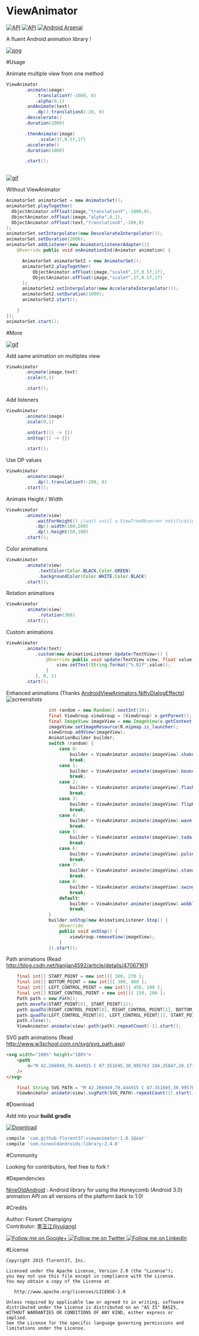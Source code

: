 ViewAnimator
=======

[![API](https://img.shields.io/badge/API-9%2B-green.svg)](https://github.com/florent37/ViewAnimator/tree/master)
[![API](https://img.shields.io/badge/API-14%2B-green.svg)](https://github.com/florent37/ViewAnimator/tree/API14+)
[![Android Arsenal](https://img.shields.io/badge/Android%20Arsenal-ViewAnimator-brightgreen.svg?style=flat)](http://android-arsenal.com/details/1/2942)

A fluent Android animation library !

[![png](https://raw.githubusercontent.com/florent37/ViewAnimator/master/montain_small.jpg)](https://github.com/florent37/ViewAnimator)

#Usage

Animate multiple view from one method

```java
ViewAnimator
       .animate(image)
           .translationY(-1000, 0)
           .alpha(0,1)
       .andAnimate(text)
           .dp().translationX(-20, 0)
       .descelerate()
       .duration(2000)

       .thenAnimate(image)
            .scale(1f,0.5f,1f)
       .accelerate()
       .duration(1000)

       .start();
       
```

[![gif](https://j.gifs.com/ERlBzW.gif)](https://youtu.be/ZHw8MfOM1Eg)

Without ViewAnimator

```java
AnimatorSet animatorSet = new AnimatorSet();
animatorSet.playTogether(
  ObjectAnimator.ofFloat(image,"translationY",-1000,0),
  ObjectAnimator.ofFloat(image,"alpha",0,1),
  ObjectAnimator.ofFloat(text,"translationX",-200,0)
);
animatorSet.setInterpolator(new DescelerateInterpolator());
animatorSet.setDuration(2000);
animatorSet.addListener(new AnimatorListenerAdapter(){
    @Override public void onAnimationEnd(Animator animation) {

      AnimatorSet animatorSet2 = new AnimatorSet();
      animatorSet2.playTogether(
          ObjectAnimator.ofFloat(image,"scaleX",1f,0.5f,1f),
          ObjectAnimator.ofFloat(image,"scaleY",1f,0.5f,1f)
      );
      animatorSet2.setInterpolator(new AccelerateInterpolator());
      animatorSet2.setDuration(1000);
      animatorSet2.start();

    }
});
animatorSet.start();
```

#More

[![gif](https://j.gifs.com/XD6R4V.gif)](https://youtu.be/Qlj40Y6ChSM)

Add same animation on multiples view
```java
ViewAnimator
       .animate(image,text)
       .scale(0,1)

       .start();
```

Add listeners
```java
ViewAnimator
       .animate(image)
       .scale(0,1)

       .onStart(() -> {})
       .onStop(() -> {})

       .start();

```

Use DP values
```java
ViewAnimator
       .animate(image)
           .dp().translationY(-200, 0)
       .start();
```

Animate Height / Width
```java
ViewAnimator
       .animate(view)
           .waitForHeight() //wait until a ViewTreeObserver notification
           .dp().width(100,200)
           .dp().height(50,100)
       .start();
```

Color animations
```java
ViewAnimator
       .animate(view)
            .textColor(Color.BLACK,Color.GREEN)
            .backgroundColor(Color.WHITE,Color.BLACK)
       .start();
```

Rotation animations
```java
ViewAnimator
       .animate(view)
            .rotation(360)
       .start();
```

Custom animations
```java
ViewAnimator
       .animate(text)
           .custom(new AnimationListener.Update<TextView>() {
               @Override public void update(TextView view, float value) {
                   view.setText(String.format("%.02f",value));
               }
           }, 0, 1)
       .start();
```

Enhanced animations (Thanks [AndroidViewAnimators](https://github.com/daimajia/AndroidViewAnimators),[NiftyDialogEffects](https://github.com/sd6352051/NiftyDialogEffects))   
![screenshots](/EnhancedAnimations.gif)   
```java
                int random = new Random().nextInt(10);
                final ViewGroup viewGroup = (ViewGroup) v.getParent();
                final ImageView imageView = new ImageView(v.getContext());
                imageView.setImageResource(R.mipmap.ic_launcher);
                viewGroup.addView(imageView);
                AnimationBuilder builder;
                switch (random) {
                    case 0:
                        builder = ViewAnimator.animate(imageView).shake().interpolator(new LinearInterpolator());
                        break;
                    case 1:
                        builder = ViewAnimator.animate(imageView).bounceIn().interpolator(new BounceInterpolator());
                        break;
                    case 2:
                        builder = ViewAnimator.animate(imageView).flash().repeatCount(1);
                        break;
                    case 3:
                        builder = ViewAnimator.animate(imageView).flipHorizontal();
                        break;
                    case 4:
                        builder = ViewAnimator.animate(imageView).wave().duration(5000);
                        break;
                    case 5:
                        builder = ViewAnimator.animate(imageView).tada();
                        break;
                    case 6:
                        builder = ViewAnimator.animate(imageView).pulse();
                        break;
                    case 7:
                        builder = ViewAnimator.animate(imageView).standUp();
                        break;
                    case 8:
                        builder = ViewAnimator.animate(imageView).swing();
                        break;
                    default:
                        builder = ViewAnimator.animate(imageView).wobble();
                        break;
                }
                builder.onStop(new AnimationListener.Stop() {
                    @Override
                    public void onStop() {
                        viewGroup.removeView(imageView);
                    }
                }).start();
```

Path animations (Read http://blog.csdn.net/tianjian4592/article/details/47067161)   
```java
    final int[] START_POINT = new int[]{ 300, 270 };
    final int[] BOTTOM_POINT = new int[]{ 300, 400 };
    final int[] LEFT_CONTROL_POINT = new int[]{ 450, 200 };
    final int[] RIGHT_CONTROL_POINT = new int[]{ 150, 200 };
    Path path = new Path();
    path.moveTo(START_POINT[0], START_POINT[1]);
    path.quadTo(RIGHT_CONTROL_POINT[0], RIGHT_CONTROL_POINT[1], BOTTOM_POINT[0], BOTTOM_POINT[1]);
    path.quadTo(LEFT_CONTROL_POINT[0], LEFT_CONTROL_POINT[1], START_POINT[0], START_POINT[1]);
    path.close();
    ViewAnimator.animate(view).path(path).repeatCount(-1).start();
```

SVG path animations (Read http://www.w3school.com.cn/svg/svg_path.asp)   
```html
<svg width="100%" height="100%">
    <path
        d="M 42.266949,70.444915 C 87.351695,30.995763 104.25847,28.177966 104.25847,28.177966 l 87.3517,36.631356 8.45339,14.088983 L 166.25,104.25847 50.720339,140.88983 c 0,0 -45.0847458,180.33898 -39.449153,194.42797 5.635594,14.08898 67.627119,183.15678 67.627119,183.15678 l 16.90678,81.7161 c 0,0 98.622885,19.72457 115.529665,22.54237 16.90678,2.8178 70.44491,-22.54237 78.8983,-33.81356 8.45339,-11.27118 76.08051,-107.07627 33.81356,-126.80085 -42.26695,-19.72457 -132.43644,-56.35593 -132.43644,-56.35593 0,0 -33.81356,-73.26271 -19.72458,-73.26271 14.08899,0 132.43644,73.26271 138.07204,33.81356 5.63559,-39.44915 19.72457,-169.0678 19.72457,-169.0678 0,0 28.17797,-25.36017 -28.17796,-19.72457 -56.35593,5.63559 -95.80509,11.27118 -95.80509,11.27118 l 42.26695,-87.35169 8.45339,-28.177968";
    />
</svg>
```
```java
    final String SVG_PATH = "M 42.266949,70.444915 C 87.351695,30.995763 104.25847,28.177966 104.25847,28.177966 l 87.3517,36.631356 8.45339,14.088983 L 166.25,104.25847 50.720339,140.88983 c 0,0 -45.0847458,180.33898 -39.449153,194.42797 5.635594,14.08898 67.627119,183.15678 67.627119,183.15678 l 16.90678,81.7161 c 0,0 98.622885,19.72457 115.529665,22.54237 16.90678,2.8178 70.44491,-22.54237 78.8983,-33.81356 8.45339,-11.27118 76.08051,-107.07627 33.81356,-126.80085 -42.26695,-19.72457 -132.43644,-56.35593 -132.43644,-56.35593 0,0 -33.81356,-73.26271 -19.72458,-73.26271 14.08899,0 132.43644,73.26271 138.07204,33.81356 5.63559,-39.44915 19.72457,-169.0678 19.72457,-169.0678 0,0 28.17797,-25.36017 -28.17796,-19.72457 -56.35593,5.63559 -95.80509,11.27118 -95.80509,11.27118 l 42.26695,-87.35169 8.45339,-28.177968";
    ViewAnimator.animate(view).svgPath(SVG_PATH).repeatCount(1).start();
```

#Download

Add into your **build.gradle**

[![Download](https://api.bintray.com/packages/florent37/maven/ViewAnimator/images/download.svg)](https://bintray.com/florent37/maven/ViewAnimator/_latestVersion)

```groovy
compile 'com.github.florent37:viewanimator:1.0.1@aar'
compile 'com.nineoldandroids:library:2.4.0'
```

#Community

Looking for contributors, feel free to fork !

#Dependencies

[NineOldAndroid](nineoldandroids.com) : Android library for using the Honeycomb (Android 3.0) animation API on all versions of the platform back to 1.0!


#Credits

Author: Florent Champigny   
Contributor: [李玉江(liyujiang)](https://github.com/gzu-liyujiang/ViewAnimator)   

<a href="https://plus.google.com/+florentchampigny">
  <img alt="Follow me on Google+"
       src="https://raw.githubusercontent.com/florent37/DaVinci/master/mobile/src/main/res/drawable-hdpi/gplus.png" />
</a>
<a href="https://twitter.com/florent_champ">
  <img alt="Follow me on Twitter"
       src="https://raw.githubusercontent.com/florent37/DaVinci/master/mobile/src/main/res/drawable-hdpi/twitter.png" />
</a>
<a href="https://www.linkedin.com/profile/view?id=297860624">
  <img alt="Follow me on LinkedIn"
       src="https://raw.githubusercontent.com/florent37/DaVinci/master/mobile/src/main/res/drawable-hdpi/linkedin.png" />
</a>

#License

    Copyright 2015 florent37, Inc.

    Licensed under the Apache License, Version 2.0 (the "License");
    you may not use this file except in compliance with the License.
    You may obtain a copy of the License at

       http://www.apache.org/licenses/LICENSE-2.0

    Unless required by applicable law or agreed to in writing, software
    distributed under the License is distributed on an "AS IS" BASIS,
    WITHOUT WARRANTIES OR CONDITIONS OF ANY KIND, either express or implied.
    See the License for the specific language governing permissions and
    limitations under the License.
